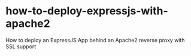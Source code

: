 # how-to-deploy-expressjs-with-apache2
How to deploy an ExpressJS App behind an Apache2 reverse proxy with SSL support

